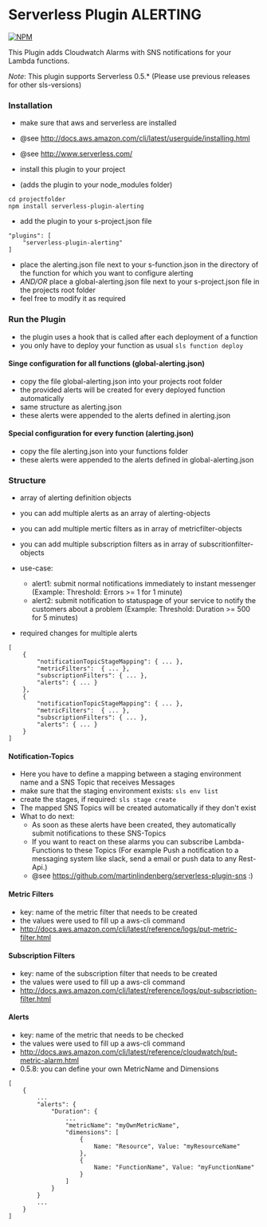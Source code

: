 Serverless Plugin ALERTING
==========================

[![NPM](https://nodei.co/npm/serverless-plugin-alerting.png?downloads=true)](https://nodei.co/npm/serverless-plugin-alerting/)

This Plugin adds Cloudwatch Alarms with SNS notifications for your Lambda functions.

*Note*: This plugin supports Serverless 0.5.*
(Please use previous releases for other sls-versions)


### Installation

 - make sure that aws and serverless are installed
 - @see http://docs.aws.amazon.com/cli/latest/userguide/installing.html
 - @see http://www.serverless.com/

 - install this plugin to your project
 - (adds the plugin to your node_modules folder)

```
cd projectfolder
npm install serverless-plugin-alerting
```

 - add the plugin to your s-project.json file

```
"plugins": [
    "serverless-plugin-alerting"
]
```

 - place the alerting.json file next to your s-function.json in the directory of the function for which you want to configure alerting
 - *AND/OR* place a global-alerting.json file next to your s-project.json file in the projects root folder
 - feel free to modify it as required

### Run the Plugin

 - the plugin uses a hook that is called after each deployment of a function
 - you only have to deploy your function as usual `sls function deploy`

#### Singe configuration for all functions (global-alerting.json)

 - copy the file global-alerting.json into your projects root folder
 - the provided alerts will be created for every deployed function automatically
 - same structure as alerting.json
 - these alerts were appended to the alerts defined in alerting.json

#### Special configuration for every function (alerting.json)

 - copy the file alerting.json into your functions folder
 - these alerts were appended to the alerts defined in global-alerting.json

### Structure

 - array of alerting definition objects
 - you can add multiple alerts as an array of alerting-objects
 - you can add multiple mertic filters as in array of metricfilter-objects
 - you can add multiple subscription filters as in array of subscritionfilter-objects
 - use-case:
    - alert1: submit normal notifications immediately to instant messenger (Example: Threshold: Errors >= 1 for 1 minute)
    - alert2: submit notification to statuspage of your service to notify the customers about a problem (Example: Threshold: Duration >= 500 for 5 minutes)

- required changes for multiple alerts

```
[
    {
        "notificationTopicStageMapping": { ... },
        "metricFilters":  { ... },
        "subscriptionFilters": { ... },
        "alerts": { ... }
    },
    {
        "notificationTopicStageMapping": { ... },
        "metricFilters":  { ... },
        "subscriptionFilters": { ... },
        "alerts": { ... }
    }
]
```

#### Notification-Topics

 - Here you have to define a mapping between a staging environment name and a SNS Topic that receives Messages
 - make sure that the staging environment exists: `sls env list`
 - create the stages, if required: `sls stage create`
 - The mapped SNS Topics will be created automatically if they don't exist
 - What to do next:
    - As soon as these alerts have been created, they automatically submit notifications to these SNS-Topics
    - If you want to react on these alarms you can subscribe Lambda-Functions to these Topics
    (For example Push a notification to a messaging system like slack, send a email or push data to any Rest-Api.)
    - @see https://github.com/martinlindenberg/serverless-plugin-sns :)

#### Metric Filters

 - key: name of the metric filter that needs to be created
 - the values were used to fill up a aws-cli command
 - http://docs.aws.amazon.com/cli/latest/reference/logs/put-metric-filter.html

#### Subscription Filters

 - key: name of the subscription filter that needs to be created
 - the values were used to fill up a aws-cli command
 - http://docs.aws.amazon.com/cli/latest/reference/logs/put-subscription-filter.html

#### Alerts

 - key: name of the metric that needs to be checked
 - the values were used to fill up a aws-cli command
 - http://docs.aws.amazon.com/cli/latest/reference/cloudwatch/put-metric-alarm.html
 - 0.5.8: you can define your own MetricName and Dimensions

```
[
    {
        ...
        "alerts": {
            "Duration": {
                ...
                "metricName": "myOwnMetricName",
                "dimensions": [
                    {
                        Name: "Resource", Value: "myResourceName"
                    },
                    {
                        Name: "FunctionName", Value: "myFunctionName"
                    }
                ]
            }
        }
        ...
    }
]
```